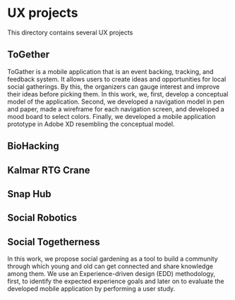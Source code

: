 # UX projects
This directory contains several UX projects

## ToGether
ToGather is a mobile application that is an event backing, tracking, and feedback system. It allows users to create ideas and opportunities for local social gatherings. By this, the organizers can gauge interest and improve their ideas before picking them. In this work, we, first, develop a conceptual model of the application. Second, we developed a navigation model in pen and paper, made a wireframe for each navigation screen, and developed a mood board to select colors. Finally, we developed a mobile application prototype in Adobe XD resembling the conceptual model. 

## BioHacking

## Kalmar RTG Crane

## Snap Hub

## Social Robotics

## Social Togetherness
In this work, we propose social gardening as a tool to build a community through which young and old can get connected and share knowledge among them. We use an Experience-driven design (EDD) methodology, first, to identify the expected experience goals and later on to evaluate the developed mobile application by performing a user study.

